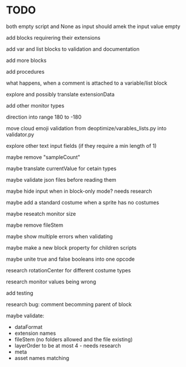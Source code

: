 # TODO

both empty script and None as input should amek the input value empty

add blocks requirering their extensions

add var and list blocks to validation and documentation

add more blocks

add procedures

what happens, when a comment is attached to a variable/list block

explore and possibly translate extensionData

add other monitor types

direction into range 180 to -180

move cloud emoji validation from deoptimize/varables_lists.py into validator.py

explore other text input fields (if they require a min length of 1)

maybe remove "sampleCount"

maybe translate currentValue for cetain types

maybe validate json files before reading them

maybe hide input when in block-only mode? needs research

maybe add a standard costume when a sprite has no costumes

maybe reseatch monitor size

maybe remove fileStem

maybe show multiple errors when validating

maybe make a new block property for children scripts

maybe unite true and false booleans into one opcode

research rotationCenter for different costume types

research monitor values being wrong

add testing

research bug: comment becomming parent of block

maybe validate:
- dataFormat
- extension names
- fileStem (no folders allowed and the file existing)
- layerOrder to be at most 4 - needs research 
- meta
- asset names matching
